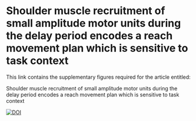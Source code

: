 # Shoulder muscle recruitment of small amplitude motor units during the delay period encodes a reach movement plan which is sensitive to task context

This link contains the supplementary figures required for the article entitled:

Shoulder muscle recruitment of small amplitude motor units during the delay period encodes a reach movement plan which is sensitive to task context

[![DOI](https://zenodo.org/badge/DOI/10.5281/zenodo.7492177.svg)](https://doi.org/10.5281/zenodo.7492177)
